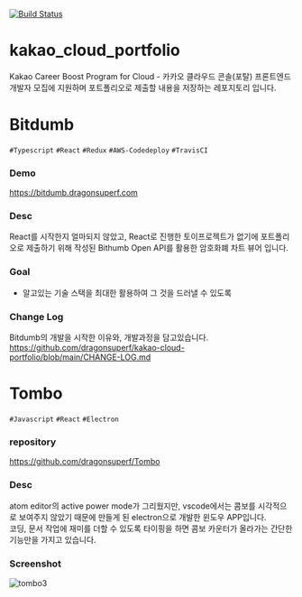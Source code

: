 [![Build Status](https://travis-ci.com/dragonsuperf/kakao-cloud-portfolio.svg?branch=main)](https://travis-ci.com/dragonsuperf/kakao-cloud-portfolio)
# kakao_cloud_portfolio

Kakao Career Boost Program for Cloud - 카카오 클라우드 콘솔(포탈) 프론트엔드 개발자 모집에 지원하며 포트폴리오로 제출할 내용을 저장하는 레포지토리 입니다.

# Bitdumb
`#Typescript` `#React` `#Redux` `#AWS-Codedeploy` `#TravisCI` 

### Demo
https://bitdumb.dragonsuperf.com

### Desc
React를 시작한지 얼마되지 않았고, React로 진행한 토이프로젝트가 없기에 포트폴리오로 제출하기 위해 작성된 Bithumb Open API를 활용한 암호화폐 차트 뷰어 입니다.

### Goal
- 알고있는 기술 스택을 최대한 활용하여 그 것을 드러낼 수 있도록

### Change Log
Bitdumb의 개발을 시작한 이유와, 개발과정을 담고있습니다.
https://github.com/dragonsuperf/kakao-cloud-portfolio/blob/main/CHANGE-LOG.md



# Tombo
`#Javascript` `#React` `#Electron`

### repository
https://github.com/dragonsuperf/Tombo

### Desc
atom editor의 active power mode가 그리웠지만, vscode에서는 콤보를 시각적으로 보여주지 않았기 때문에 만들게 된 electron으로 개발한 윈도우 APP입니다.  
코딩, 문서 작업에 재미를 더할 수 있도록 타이핑을 하면 콤보 카운터가 올라가는 간단한 기능만을 가지고 있습니다.

### Screenshot
![tombo3](https://user-images.githubusercontent.com/23359043/113097266-8eb1c580-9231-11eb-95cb-63925333281b.gif)
